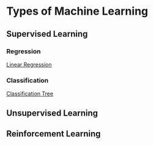 # Types of Machine Learning

## Supervised Learning
### Regression
[Linear Regression](linear_regression.html)
### Classification
[Classification Tree](classification_tree.html)

## Unsupervised Learning
## Reinforcement Learning
